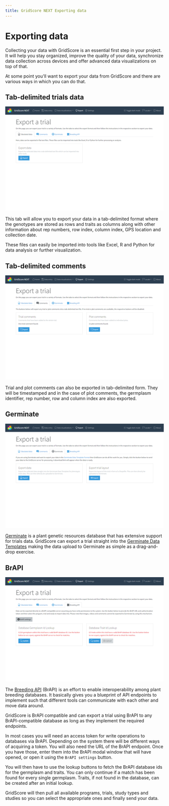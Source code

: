 ```yaml
---
title: GridScore NEXT Exporting data
---
```


# Exporting data

Collecting your data with GridScore is an essential first step in your project. It will help you stay organized, improve the quality of your data, synchronize data collection across devices and offer advanced data visualizations on top of that.

At some point you'll want to export your data from GridScore and there are various ways in which you can do that.

## Tab-delimited trials data
<img src="img/export-tab.png" style="max-width: 100%;" alt="Export of tab-delimited data">

This tab will allow you to export your data in a tab-delimited format where the genotypes are stored as rows and traits as columns along with other information about rep numbers, row index, column index, GPS location and collection date.

These files can easily be imported into tools like Excel, R and Python for data analysis or further visualization.

## Tab-delimited comments
<img src="img/export-comments.png" style="max-width: 100%;" alt="Export of comments">

Trial and plot comments can also be exported in tab-delimited form. They will be timestamped and in the case of plot comments, the germplasm identifier, rep number, row and column index are also exported.

## Germinate
<img src="img/export-germinate.png" style="max-width: 100%;" alt="Export to Germinate Data Templates">

[Germinate](https://ics.hutton.ac.uk/get-germinate) is a plant genetic resources database that has extensive support for trials data. GridScore can export a trial straight into the [Germinate Data Templates](https://github.com/germinateplatform/germinate-data-templates) making the data upload to Germinate as simple as a drag-and-drop exercise.

## BrAPI
<img src="img/export-brapi.png" style="max-width: 100%;" alt="Export via BrAPI">

The [Breeding API](https://brapi.org) (BrAPI) is an effort to enable interoperability among plant breeding databases. It basically gives you a blueprint of API endpoints to implement such that different tools can communicate with each other and move data around.

GridScore is BrAPI compatible and can export a trial using BrAPI to any BrAPI-compatible database as long as they implement the required endpoints.

In most cases you will need an access token for write operations to databases via BrAPI. Depending on the system there will be different ways of acquiring a token. You will also need the URL of the BrAPI endpoint. Once you have those, enter them into the BrAPI modal window that will have opened, or open it using the `BrAPI settings` button.

You will then have to use the lookup buttons to fetch the BrAPI database ids for the germplasm and traits. You can only continue if a match has been found for every single germplasm. Traits, if not found in the database, can be created after an initial lookup.

GridScore will then pull all available programs, trials, study types and studies so you can select the appropriate ones and finally send your data.